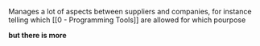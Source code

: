 Manages a lot of aspects between suppliers and companies, for instance telling which [[0 - Programming Tools]] are allowed for which pourpose

**but there is more**